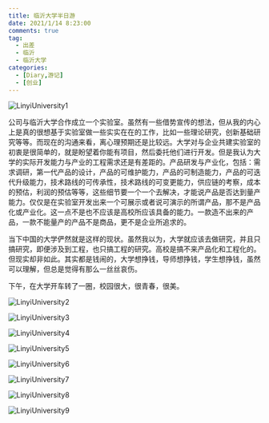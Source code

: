 ```yaml
---
title: 临沂大学半日游
date: 2021/1/14 8:23:00
comments: true
tag: 
  - 出差
  - 临沂
  - 临沂大学
categories:
  - [Diary,游记]
  - [创业]
---
```


![LinyiUniversity1](https://oss.xknife.net/LinyiUniversity1.jpg)

公司与临沂大学合作成立一个实验室。虽然有一些借势宣传的想法，但从我的内心上是真的很想基于实验室做一些实实在在的工作，比如一些理论研究，创新基础研究等等。而现在的沟通来看，离心理预期还是比较远。大学对与企业共建实验室的初衷是很简单的，就是盼望着你能有项目，然后委托他们进行开发。但是我认为大学的实际开发能力与产业的工程需求还是有差距的。产品研发与产业化，包括：需求调研，第一代产品的设计，产品的可维护能力，产品的可制造能力，产品的可迭代升级能力，技术路线的可传承性，技术路线的可变更能力，供应链的考察，成本的预估，利润的预估等等，这些细节要一个一个去解决，才能说产品是否达到量产能力。仅仅是在实验室开发出来一个可展示或者说可演示的所谓产品，那不是产品化或产业化。这一点不是也不应该是高校所应该具备的能力。一款造不出来的产品，一款不能量产的产品不是商品，更不是企业所追求的。

当下中国的大学俨然就是这样的现状。虽然我以为，大学就应该去做研究，并且只搞研究，即便涉及到工程，也只搞工程的研究。高校是搞不来产品化和工程化的。但现实却非如此。其实都是钱闹的，大学想挣钱，导师想挣钱，学生想挣钱，虽然可以理解，但总是觉得有那么一丝丝哀伤。

下午，在大学开车转了一圈，校园很大，很青春，很美。

![LinyiUniversity2](https://oss.xknife.net/LinyiUniversity2.jpg)

![LinyiUniversity3](https://oss.xknife.net/LinyiUniversity3.jpg)

![LinyiUniversity4](https://oss.xknife.net/LinyiUniversity4.jpg)

![LinyiUniversity5](https://oss.xknife.net/LinyiUniversity5.jpg)

![LinyiUniversity6](https://oss.xknife.net/LinyiUniversity6.jpg)

![LinyiUniversity7](https://oss.xknife.net/LinyiUniversity7.jpg)

![LinyiUniversity8](https://oss.xknife.net/LinyiUniversity8.jpg)

![LinyiUniversity9](https://oss.xknife.net/LinyiUniversity9.jpg)